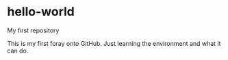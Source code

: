 # hello-world
My first repository

This is my first foray onto GitHub.  Just learning the environment and what it can do.
